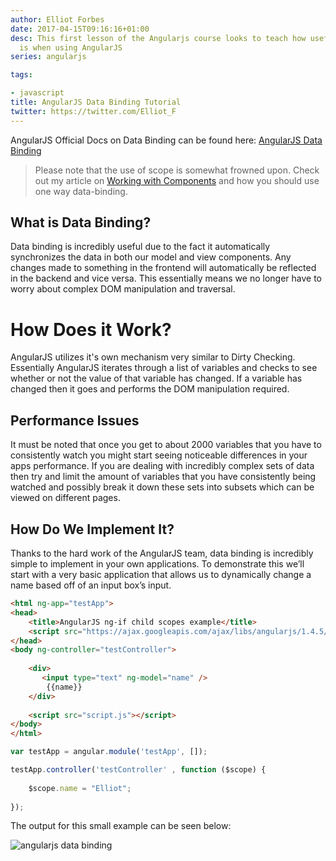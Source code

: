 ```yaml
---
author: Elliot Forbes
date: 2017-04-15T09:16:16+01:00
desc: This first lesson of the Angularjs course looks to teach how useful data binding
  is when using AngularJS
series: angularjs

tags:

- javascript
title: AngularJS Data Binding Tutorial
twitter: https://twitter.com/Elliot_F
---
```


<p>AngularJS Official Docs on Data Binding can be found here: <a href="https://docs.angularjs.org/guide/databinding">AngularJS Data Binding</a></p>

> Please note that the use of scope is somewhat frowned upon. Check out my article on <a href="https://tutorialedge.net/working-with-angularjs-component-applications">Working with Components</a> and how you should use one way data-binding.

<h2>What is Data Binding?</h2>

<p>Data binding is incredibly useful due to the fact it automatically synchronizes the data in both our model and view components. Any changes made to something in the frontend will automatically be reflected in the backend and vice versa. This essentially means we no longer have to worry about complex DOM manipulation and traversal.</p>

# How Does it Work?

AngularJS utilizes it's own mechanism very similar to Dirty Checking. Essentially AngularJS iterates through a list of variables and checks to see whether or not the value of that variable has changed. If a variable has changed then it goes and performs the DOM manipulation required. 

## Performance Issues

It must be noted that once you get to about 2000 variables that you have to consistently watch you might start seeing noticeable differences in your apps performance. If you are dealing with incredibly complex sets of data then try and limit the amount of variables that you have consistently being watched and possibly break it down these sets into subsets which can be viewed on different pages.

<h2>How Do We Implement It?</h2>

<p>Thanks to the hard work of the AngularJS team, data binding is incredibly simple to implement in your own applications. To demonstrate this we’ll start with a very basic application that allows us to dynamically change a name based off of an input box’s input.</p>

```html
<html ng-app="testApp">
<head>
    <title>AngularJS ng-if child scopes example</title>
    <script src="https://ajax.googleapis.com/ajax/libs/angularjs/1.4.5/angular.min.js"></script>
</head>
<body ng-controller="testController">
    
    <div>
       <input type="text" ng-model="name" />
        {{name}}
    </div>
    
    <script src="script.js"></script>
</body>
</html>
```

```js
var testApp = angular.module('testApp', []);

testApp.controller('testController' , function ($scope) {
    
    $scope.name = "Elliot";
    
});
```

<p>The output for this small example can be seen below:</p>

<img src="http://tutorialedge.net/uploads/databinding.gif" alt="angularjs data binding"/>
